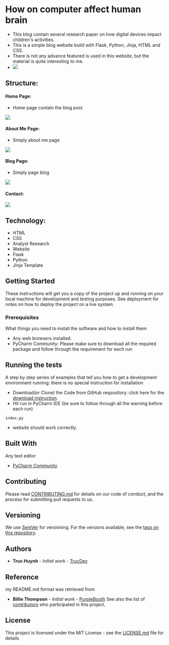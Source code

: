 # How on computer affect human brain

- This blog contain several research paper on how digital devices impact children's activities. 
- This is a simple blog website build with Flask, Python, Jinja, HTML and CSS. 
- There is not any advance featured is used in this website, but the material is quite interesting to me.
- <img src="https://github.com/jackyhuynh/science_blog/blob/main/images/science-blog.gif">

## Structure:
#### Home Page:
- Home page contain the blog post
<img src="https://github.com/jackyhuynh/science_blog/blob/main/images/home.JPG">

#### About Me Page:
- Simply about me page
<img src="https://github.com/jackyhuynh/science_blog/blob/main/images/about-me.gif">

#### Blog Page:
- Simply page blog
<img src="https://github.com/jackyhuynh/science_blog/blob/main/images/blog.gif">

#### Contact:
<img src="https://github.com/jackyhuynh/science_blog/blob/main/images/contact.gif">

## Technology:
- HTML
- CSS
- Analyst Research
- Website
- Flask
- Python
- Jinja Template

## Getting Started
These instructions will get you a copy of the project up and running on your local machine for development and testing purposes. See deployment for notes on how to deploy the project on a live system.

### Prerequisites
What things you need to install the software and how to install them
- Any web browsers installed.
- PyCharm Community: Please make sure to download all the required package and follow through the requirement for each run

## Running the tests

A step by step series of examples that tell you how to get a development environment running: there is no special instruction for installation
- Download(or Clone) the Code from GitHub respository. click here for the [download instruction](https://www.youtube.com/watch?v=ZbEoOtEtVE8&feature=emb_logo).
- Hit run in PyCharm IDE (be sure to follow through all the warning before each run)
```
index.py
```
- website should work correctly.


## Built With

Any text editor
* [PyCharm Community](https://www.jetbrains.com/pycharm/download/#section=windows)

## Contributing

Please read [CONTRIBUTING.md](CONTRIBUTING.md) for details on our code of conduct, and the process for submitting pull requests to us.

## Versioning

We use [SemVer](http://semver.org/) for versioning. For the versions available, see the [tags on this repository](https://github.com/your/project/tags). 

## Authors

* **Truc Huynh** - *Initial work* - [TrucDev](https://github.com/jackyhuynh)

## Reference
my README.md format was retrieved from
* **Billie Thompson** - *Initial work* - [PurpleBooth](https://github.com/PurpleBooth)
See also the list of [contributors](https://github.com/your/project/contributors) who participated in this project.

## License

This project is licensed under the MIT License - see the [LICENSE.md](LICENSE.md) file for details



